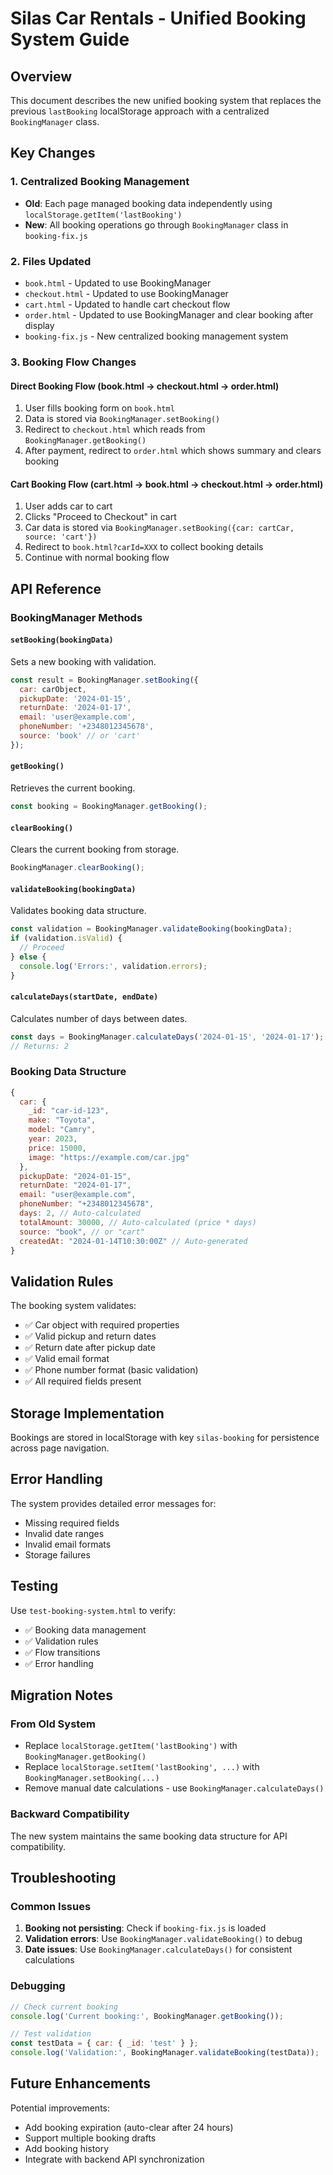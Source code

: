# Silas Car Rentals - Unified Booking System Guide

## Overview

This document describes the new unified booking system that replaces the previous `lastBooking` localStorage approach with a centralized `BookingManager` class.

## Key Changes

### 1. Centralized Booking Management
- **Old**: Each page managed booking data independently using `localStorage.getItem('lastBooking')`
- **New**: All booking operations go through `BookingManager` class in `booking-fix.js`

### 2. Files Updated
- `book.html` - Updated to use BookingManager
- `checkout.html` - Updated to use BookingManager  
- `cart.html` - Updated to handle cart checkout flow
- `order.html` - Updated to use BookingManager and clear booking after display
- `booking-fix.js` - New centralized booking management system

### 3. Booking Flow Changes

#### Direct Booking Flow (book.html → checkout.html → order.html)
1. User fills booking form on `book.html`
2. Data is stored via `BookingManager.setBooking()`
3. Redirect to `checkout.html` which reads from `BookingManager.getBooking()`
4. After payment, redirect to `order.html` which shows summary and clears booking

#### Cart Booking Flow (cart.html → book.html → checkout.html → order.html)
1. User adds car to cart
2. Clicks "Proceed to Checkout" in cart
3. Car data is stored via `BookingManager.setBooking({car: cartCar, source: 'cart'})`
4. Redirect to `book.html?carId=XXX` to collect booking details
5. Continue with normal booking flow

## API Reference

### BookingManager Methods

#### `setBooking(bookingData)`
Sets a new booking with validation.

```javascript
const result = BookingManager.setBooking({
  car: carObject,
  pickupDate: '2024-01-15',
  returnDate: '2024-01-17',
  email: 'user@example.com',
  phoneNumber: '+2348012345678',
  source: 'book' // or 'cart'
});
```

#### `getBooking()`
Retrieves the current booking.

```javascript
const booking = BookingManager.getBooking();
```

#### `clearBooking()`
Clears the current booking from storage.

```javascript
BookingManager.clearBooking();
```

#### `validateBooking(bookingData)`
Validates booking data structure.

```javascript
const validation = BookingManager.validateBooking(bookingData);
if (validation.isValid) {
  // Proceed
} else {
  console.log('Errors:', validation.errors);
}
```

#### `calculateDays(startDate, endDate)`
Calculates number of days between dates.

```javascript
const days = BookingManager.calculateDays('2024-01-15', '2024-01-17');
// Returns: 2
```

### Booking Data Structure

```javascript
{
  car: {
    _id: "car-id-123",
    make: "Toyota",
    model: "Camry", 
    year: 2023,
    price: 15000,
    image: "https://example.com/car.jpg"
  },
  pickupDate: "2024-01-15",
  returnDate: "2024-01-17",
  email: "user@example.com",
  phoneNumber: "+2348012345678",
  days: 2, // Auto-calculated
  totalAmount: 30000, // Auto-calculated (price * days)
  source: "book", // or "cart"
  createdAt: "2024-01-14T10:30:00Z" // Auto-generated
}
```

## Validation Rules

The booking system validates:
- ✅ Car object with required properties
- ✅ Valid pickup and return dates
- ✅ Return date after pickup date
- ✅ Valid email format
- ✅ Phone number format (basic validation)
- ✅ All required fields present

## Storage Implementation

Bookings are stored in localStorage with key `silas-booking` for persistence across page navigation.

## Error Handling

The system provides detailed error messages for:
- Missing required fields
- Invalid date ranges  
- Invalid email formats
- Storage failures

## Testing

Use `test-booking-system.html` to verify:
- ✅ Booking data management
- ✅ Validation rules
- ✅ Flow transitions
- ✅ Error handling

## Migration Notes

### From Old System
- Replace `localStorage.getItem('lastBooking')` with `BookingManager.getBooking()`
- Replace `localStorage.setItem('lastBooking', ...)` with `BookingManager.setBooking(...)`
- Remove manual date calculations - use `BookingManager.calculateDays()`

### Backward Compatibility
The new system maintains the same booking data structure for API compatibility.

## Troubleshooting

### Common Issues
1. **Booking not persisting**: Check if `booking-fix.js` is loaded
2. **Validation errors**: Use `BookingManager.validateBooking()` to debug
3. **Date issues**: Use `BookingManager.calculateDays()` for consistent calculations

### Debugging
```javascript
// Check current booking
console.log('Current booking:', BookingManager.getBooking());

// Test validation
const testData = { car: { _id: 'test' } };
console.log('Validation:', BookingManager.validateBooking(testData));
```

## Future Enhancements

Potential improvements:
- Add booking expiration (auto-clear after 24 hours)
- Support multiple booking drafts
- Add booking history
- Integrate with backend API synchronization
